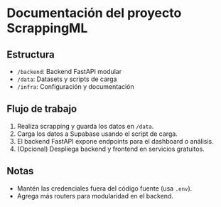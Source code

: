 # Documentación del proyecto ScrappingML

## Estructura
- `/backend`: Backend FastAPI modular
- `/data`: Datasets y scripts de carga
- `/infra`: Configuración y documentación

## Flujo de trabajo
1. Realiza scrapping y guarda los datos en `/data`.
2. Carga los datos a Supabase usando el script de carga.
3. El backend FastAPI expone endpoints para el dashboard o análisis.
4. (Opcional) Despliega backend y frontend en servicios gratuitos.

## Notas
- Mantén las credenciales fuera del código fuente (usa `.env`).
- Agrega más routers para modularidad en el backend.
